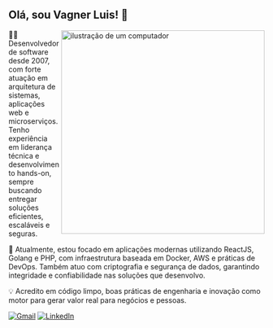 ## Olá, sou Vagner Luis! 👋

<img src="https://raw.githubusercontent.com/MicaelliMedeiros/micaellimedeiros/master/image/computer-illustration.png" alt="ilustração de um computador" min-width="400px" max-width="400px" width="400px" align="right">

<p align="left"> 
👨‍💻 Desenvolvedor de software desde 2007, com forte atuação em arquitetura de sistemas, aplicações web e microserviços. Tenho experiência em liderança técnica e desenvolvimento hands-on, sempre buscando entregar soluções eficientes, escaláveis e seguras.
</p>

<p align="left"> 
🚀 Atualmente, estou focado em aplicações modernas utilizando ReactJS, Golang e PHP, com infraestrutura baseada em Docker, AWS e práticas de DevOps. Também atuo com criptografia e segurança de dados, garantindo integridade e confiabilidade nas soluções que desenvolvo.
</p>

<p align="left"> 
💡 Acredito em código limpo, boas práticas de engenharia e inovação como motor para gerar valor real para negócios e pessoas.  
</p>

<p align="left">
  <a href="mailto:vagnersoletti@gmail.com" target="_blank" title="Gmail">
  <img src="https://img.shields.io/badge/-Gmail-%23333?style=for-the-badge&logo=gmail&logoColor=white" target="_blank" alt="Gmail"></a>
  <a href="https://www.linkedin.com/in/vagnersoletti/" target="_blank" title="LinkedIn">
  <img src="https://img.shields.io/badge/-LinkedIn-%230077B5?style=for-the-badge&logo=linkedin&logoColor=white" target="_blank" alt="LinkedIn"/></a>
</p>
